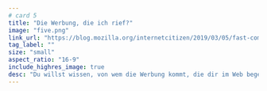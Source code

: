 ```yaml
---
# card 5
title: "Die Werbung, die ich rief?"
image: "five.png"
link_url: "https://blog.mozilla.org/internetcitizen/2019/03/05/fast-company-innovative-2019/?utm_source=www.mozilla.org&utm_medium=referral&utm_campaign=election&utm_content=card"
tag_label: ""
size: "small"
aspect_ratio: "16-9"
include_highres_image: true
desc: "Du willst wissen, von wem die Werbung kommt, die dir im Web begegnet und warum du sie siehst? Dieses Tool kann helfen."
---
```

